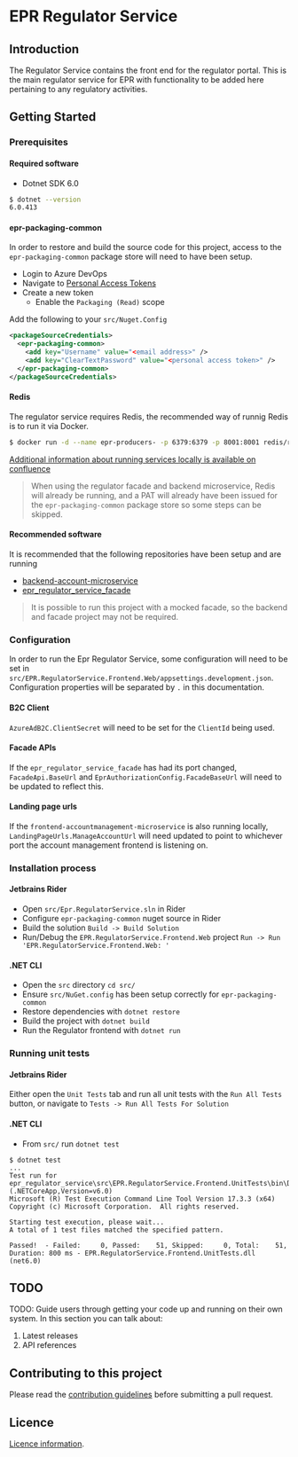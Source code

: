 # EPR Regulator Service

## Introduction 
The Regulator Service contains the front end for the regulator portal. This is the main regulator service for EPR with functionality to be added here pertaining to any regulatory activities. 

## Getting Started

### Prerequisites

#### Required software

- Dotnet SDK 6.0

```sh
$ dotnet --version
6.0.413
```

#### epr-packaging-common

In order to restore and build the source code for this project, access to the `epr-packaging-common` package store will need to have been setup.

- Login to Azure DevOps
- Navigate to [Personal Access Tokens](https://dev.azure.com/defragovuk/_usersSettings/tokens)
- Create a new token
    - Enable the `Packaging (Read)` scope

Add the following to your `src/Nuget.Config`

```xml
<packageSourceCredentials>
  <epr-packaging-common>
    <add key="Username" value="<email address>" />
    <add key="ClearTextPassword" value="<personal access token>" />
  </epr-packaging-common>
</packageSourceCredentials>
```

#### Redis

The regulator service requires Redis, the recommended way of runnig Redis is to run it via Docker.

```sh
$ docker run -d --name epr-producers- -p 6379:6379 -p 8001:8001 redis/redis-stack:latest
```

[Additional information about running services locally is available on confluence](https://eaflood.atlassian.net/wiki/spaces/MWR/pages/4326916153/Running+frontend+apps+locally+with+Redis+Azure+b2c+integration)

> When using the regulator facade and backend microservice, Redis will already be running, and a PAT will already have been issued for the `epr-packaging-common` package store so some steps can be skipped.

#### Recommended software

It is recommended that the following repositories have been setup and are running
- [backend-account-microservice](https://dev.azure.com/defragovuk/RWD-CPR-EPR4P-ADO/_git/backend-account-microservice)
- [epr_regulator_service_facade](https://dev.azure.com/defragovuk/RWD-CPR-EPR4P-ADO/_git/epr_regulator_service_facade)

> It is possible to run this project with a mocked facade, so the backend and facade project may not be required.

### Configuration

In order to run the Epr Regulator Service, some configuration will need to be set in `src/EPR.RegulatorService.Frontend.Web/appsettings.development.json`. Configuration properties will be separated by `.` in this documentation.

#### B2C Client 
`AzureAdB2C.ClientSecret` will need to be set for the `ClientId` being used.

#### Facade APIs
If the `epr_regulator_service_facade` has had its port changed, `FacadeApi.BaseUrl` and `EprAuthorizationConfig.FacadeBaseUrl` will need to be updated to reflect this.

#### Landing page urls

If the `frontend-accountmanagement-microservice` is also running locally, `LandingPageUrls.ManageAccountUrl` will need updated to point to whichever port the account management frontend is listening on.

### Installation process

#### Jetbrains Rider

- Open `src/Epr.RegulatorService.sln` in Rider
- Configure `epr-packaging-common` nuget source in Rider
- Build the solution `Build -> Build Solution`
- Run/Debug the `EPR.RegulatorService.Frontend.Web` project `Run -> Run 'EPR.RegulatorService.Frontend.Web: '`

#### .NET CLI

- Open the `src` directory `cd src/`
- Ensure `src/NuGet.config` has been setup correctly for `epr-packaging-common`
- Restore dependencies with `dotnet restore`
- Build the project with `dotnet build`
- Run the Regulator frontend with `dotnet run`

### Running unit tests

#### Jetbrains Rider

Either open the `Unit Tests` tab and run all unit tests with the `Run All Tests` button, or navigate to `Tests -> Run All Tests For Solution`

#### .NET CLI

- From `src/` run `dotnet test`

```
$ dotnet test
...
Test run for epr_regulator_service\src\EPR.RegulatorService.Frontend.UnitTests\bin\Debug\net6.0\EPR.RegulatorService.Frontend.UnitTests.dll (.NETCoreApp,Version=v6.0)
Microsoft (R) Test Execution Command Line Tool Version 17.3.3 (x64)
Copyright (c) Microsoft Corporation.  All rights reserved.

Starting test execution, please wait...
A total of 1 test files matched the specified pattern.

Passed!  - Failed:     0, Passed:    51, Skipped:     0, Total:    51, Duration: 800 ms - EPR.RegulatorService.Frontend.UnitTests.dll (net6.0)
```

## TODO

TODO: Guide users through getting your code up and running on their own system. In this section you can talk about:
1.	Latest releases
2.	API references

## Contributing to this project
Please read the [contribution guidelines](CONTRIBUTING.md) before submitting a pull request.

## Licence
[Licence information](LICENCE.md).
